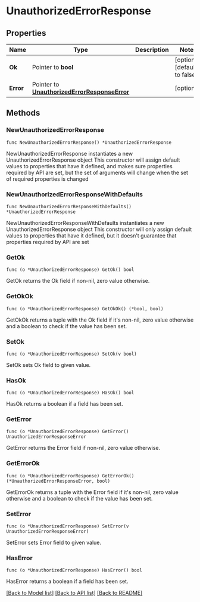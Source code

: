 # UnauthorizedErrorResponse

## Properties

Name | Type | Description | Notes
------------ | ------------- | ------------- | -------------
**Ok** | Pointer to **bool** |  | [optional] [default to false]
**Error** | Pointer to [**UnauthorizedErrorResponseError**](UnauthorizedErrorResponseError.md) |  | [optional] 

## Methods

### NewUnauthorizedErrorResponse

`func NewUnauthorizedErrorResponse() *UnauthorizedErrorResponse`

NewUnauthorizedErrorResponse instantiates a new UnauthorizedErrorResponse object
This constructor will assign default values to properties that have it defined,
and makes sure properties required by API are set, but the set of arguments
will change when the set of required properties is changed

### NewUnauthorizedErrorResponseWithDefaults

`func NewUnauthorizedErrorResponseWithDefaults() *UnauthorizedErrorResponse`

NewUnauthorizedErrorResponseWithDefaults instantiates a new UnauthorizedErrorResponse object
This constructor will only assign default values to properties that have it defined,
but it doesn't guarantee that properties required by API are set

### GetOk

`func (o *UnauthorizedErrorResponse) GetOk() bool`

GetOk returns the Ok field if non-nil, zero value otherwise.

### GetOkOk

`func (o *UnauthorizedErrorResponse) GetOkOk() (*bool, bool)`

GetOkOk returns a tuple with the Ok field if it's non-nil, zero value otherwise
and a boolean to check if the value has been set.

### SetOk

`func (o *UnauthorizedErrorResponse) SetOk(v bool)`

SetOk sets Ok field to given value.

### HasOk

`func (o *UnauthorizedErrorResponse) HasOk() bool`

HasOk returns a boolean if a field has been set.

### GetError

`func (o *UnauthorizedErrorResponse) GetError() UnauthorizedErrorResponseError`

GetError returns the Error field if non-nil, zero value otherwise.

### GetErrorOk

`func (o *UnauthorizedErrorResponse) GetErrorOk() (*UnauthorizedErrorResponseError, bool)`

GetErrorOk returns a tuple with the Error field if it's non-nil, zero value otherwise
and a boolean to check if the value has been set.

### SetError

`func (o *UnauthorizedErrorResponse) SetError(v UnauthorizedErrorResponseError)`

SetError sets Error field to given value.

### HasError

`func (o *UnauthorizedErrorResponse) HasError() bool`

HasError returns a boolean if a field has been set.


[[Back to Model list]](../README.md#documentation-for-models) [[Back to API list]](../README.md#documentation-for-api-endpoints) [[Back to README]](../README.md)


